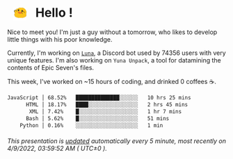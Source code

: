 <h1>   <img src="./spoink.gif" style="vertical-align:middle;" width="30px">   Hello ! </h1>

Nice to meet you! I'm just a guy without a tomorrow, who likes to develop little things with his poor knowledge.

Currently, I'm working on <a href='https://github.com/Asgarrrr/Luna'>`Luna`</a>, a Discord bot used by 74356 users with very unique features. I'm also working on `Yuna Unpack`, a tool for datamining the contents of Epic Seven's files.

This week, I've worked on ~15 hours of coding, and drinked 0 coffees ☕.

```
JavaScript │ 68.52%   ██████████████░░░░░░   10 hrs 25 mins
      HTML │ 18.17%   ████░░░░░░░░░░░░░░░░   2 hrs 45 mins
       XML │ 7.42%    █░░░░░░░░░░░░░░░░░░░   1 hr 7 mins
      Bash │ 5.62%    █░░░░░░░░░░░░░░░░░░░   51 mins
    Python │ 0.16%    ░░░░░░░░░░░░░░░░░░░░   1 min
```

###### This presentation is [updated](https://github.com/Asgarrrr) automatically every 5 minute, most recently on 4/9/2022, 03:59:52 AM ( UTC±0 ).